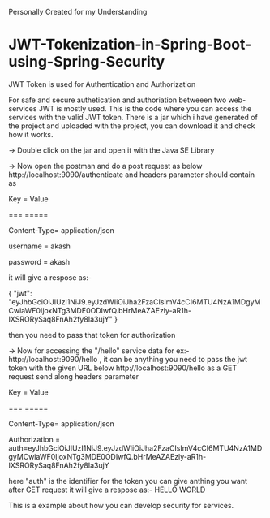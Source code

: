 Personally Created for my Understanding

# JWT-Tokenization-in-Spring-Boot-using-Spring-Security
JWT Token is used for Authentication and Authorization

For safe and secure authetication and authoriation betweeen two web-services JWT is mostly used.
This is the code where you can access the services with the valid JWT token.
There is a jar which i have generated of the project and uploaded with the project, you can download it and check how it works.

-> Double click on the jar and open it with the Java SE Library

-> Now open the postman and do a post request as below
http://localhost:9090/authenticate
and headers parameter should contain as 

Key         =              Value

===                       =====

Content-Type=              application/json

username    =              akash

password    =              akash

it will give a respose as:-

{
    "jwt": "eyJhbGciOiJIUzI1NiJ9.eyJzdWIiOiJha2FzaCIsImV4cCI6MTU4NzA1MDgyMCwiaWF0IjoxNTg3MDE0ODIwfQ.bHrMeAZAEzly-aR1h-IXSRORySaq8FnAh2fy8Ia3ujY"
}

then you need to pass that token for authorization

-> Now for accessing the "/hello" service data for ex:- http://localhost:9090/hello , it can be anything
you need to pass the jwt token with the given URL below
http://localhost:9090/hello as a GET request send along headers parameter

Key         =              Value

===                       =====

Content-Type=              application/json

Authorization = auth=eyJhbGciOiJIUzI1NiJ9.eyJzdWIiOiJha2FzaCIsImV4cCI6MTU4NzA1MDgyMCwiaWF0IjoxNTg3MDE0ODIwfQ.bHrMeAZAEzly-aR1h-IXSRORySaq8FnAh2fy8Ia3ujY

here "auth" is the identifier for the token you can give anthing you want
after GET request it will give a respose as:-
HELLO WORLD

This is a example about how you can develop security for services.
